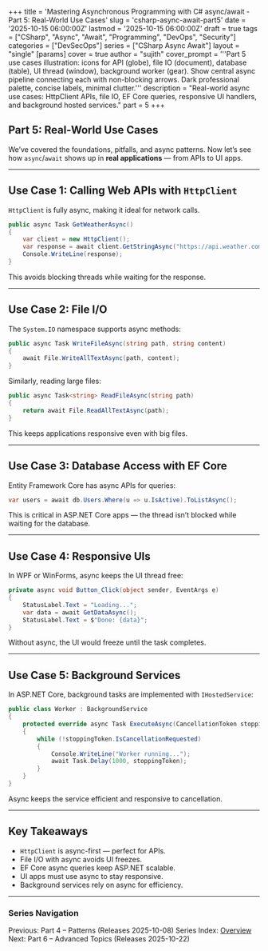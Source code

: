 +++
title = 'Mastering Asynchronous Programming with C# async/await - Part 5: Real-World Use Cases'
slug = 'csharp-async-await-part5'
date = '2025-10-15 06:00:00Z'
lastmod = '2025-10-15 06:00:00Z'
draft = true
tags = ["CSharp", "Async", "Await", "Programming", "DevOps", "Security"]
categories = ["DevSecOps"]
series = ["CSharp Async Await"]
layout = "single"
[params]
    cover = true
    author = "sujith"
    cover_prompt = '''Part 5 use cases illustration: icons for API (globe), file IO (document), database (table), UI thread (window), background worker (gear).
Show central async pipeline connecting each with non-blocking arrows. Dark professional palette, concise labels, minimal clutter.'''
description = "Real-world async use cases: HttpClient APIs, file IO, EF Core queries, responsive UI handlers, and background hosted services."
part = 5
+++

## Part 5: Real-World Use Cases

We’ve covered the foundations, pitfalls, and async patterns. Now let’s see how `async`/`await` shows up in **real applications** — from APIs to UI apps.

---

## Use Case 1: Calling Web APIs with `HttpClient`

`HttpClient` is fully async, making it ideal for network calls.

```csharp
public async Task GetWeatherAsync()
{
    var client = new HttpClient();
    var response = await client.GetStringAsync("https://api.weather.com/data");
    Console.WriteLine(response);
}
```

This avoids blocking threads while waiting for the response.

---

## Use Case 2: File I/O

The `System.IO` namespace supports async methods:

```csharp
public async Task WriteFileAsync(string path, string content)
{
    await File.WriteAllTextAsync(path, content);
}
```

Similarly, reading large files:

```csharp
public async Task<string> ReadFileAsync(string path)
{
    return await File.ReadAllTextAsync(path);
}
```

This keeps applications responsive even with big files.

---

## Use Case 3: Database Access with EF Core

Entity Framework Core has async APIs for queries:

```csharp
var users = await db.Users.Where(u => u.IsActive).ToListAsync();
```

This is critical in ASP.NET Core apps — the thread isn’t blocked while waiting for the database.

---

## Use Case 4: Responsive UIs

In WPF or WinForms, async keeps the UI thread free:

```csharp
private async void Button_Click(object sender, EventArgs e)
{
    StatusLabel.Text = "Loading...";
    var data = await GetDataAsync();
    StatusLabel.Text = $"Done: {data}";
}
```

Without async, the UI would freeze until the task completes.

---

## Use Case 5: Background Services

In ASP.NET Core, background tasks are implemented with `IHostedService`:

```csharp
public class Worker : BackgroundService
{
    protected override async Task ExecuteAsync(CancellationToken stoppingToken)
    {
        while (!stoppingToken.IsCancellationRequested)
        {
            Console.WriteLine("Worker running...");
            await Task.Delay(1000, stoppingToken);
        }
    }
}
```

Async keeps the service efficient and responsive to cancellation.

---

## Key Takeaways

- `HttpClient` is async-first — perfect for APIs.  
- File I/O with async avoids UI freezes.  
- EF Core async queries keep ASP.NET scalable.  
- UI apps must use async to stay responsive.  
- Background services rely on async for efficiency.  

---

### Series Navigation

Previous: Part 4 – Patterns (Releases 2025-10-08)
Series Index: [Overview](/posts/2025/09/csharp-async-await/)
Next: Part 6 – Advanced Topics (Releases 2025-10-22)